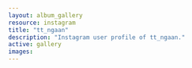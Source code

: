 ```yaml
---
layout: album_gallery
resource: instagram
title: "tt_ngaan"
description: "Instagram user profile of tt_ngaan."
active: gallery
images:
---
```

